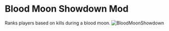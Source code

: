 # Blood Moon Showdown Mod
Ranks players based on kills during a blood moon.
![BloodMoonShowdown](https://user-images.githubusercontent.com/110110615/226647493-e096ac0f-5e63-477c-8f21-6c6efc21c034.png)
